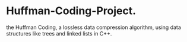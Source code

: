 # Huffman-Coding-Project.
the Huffman Coding, a lossless data compression algorithm, using data structures like trees and linked lists in C++.
